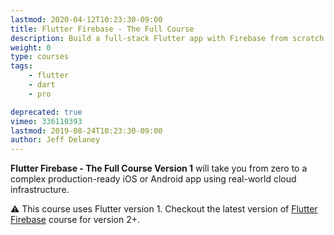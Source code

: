 ```yaml
---
lastmod: 2020-04-12T10:23:30-09:00
title: Flutter Firebase - The Full Course
description: Build a full-stack Flutter app with Firebase from scratch. 
weight: 0
type: courses
tags: 
    - flutter
    - dart
    - pro

deprecated: true
vimeo: 336110393
lastmod: 2019-08-24T10:23:30-09:00
author: Jeff Delaney
---
```


**Flutter Firebase - The Full Course Version 1** will take you from zero to a complex production-ready iOS or Android app using real-world cloud infrastructure.

⚠️ This course uses Flutter version 1. Checkout the latest version of [Flutter Firebase](https://fireship.io/courses/flutter-firebase) course for version 2+.
